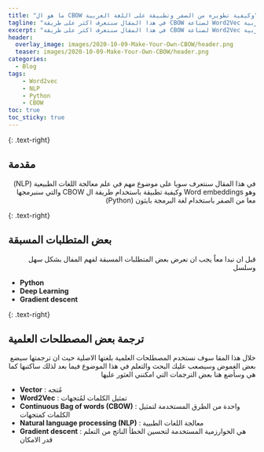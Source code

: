 ```yaml
---
title: "ما هو ال CBOW وكيفية تطويره من الصفر وتطبيقة على اللغة العربية"
tagline: "في هذا المقال سنتعرف اكثر على طريقة CBOW لصناعة Word2Vec وتطبيقها على اللغة العربية"
excerpt: "في هذا المقال سنتعرف اكثر على طريقة CBOW لصناعة Word2Vec وتطبيقها على اللغة العربية"
header:
  overlay_image: images/2020-10-09-Make-Your-Own-CBOW/header.png
  teaser: images/2020-10-09-Make-Your-Own-CBOW/header.png
categories:
  - Blog
tags:
    - Word2vec
    - NLP
    - Python
    - CBOW
toc: true
toc_sticky: true
---
```

<style>
.wrapper, .toc__menu{
  direction: rtl;
}
.arabic {
    direction: rtl;
    }
</style>

{: .text-right}

## مقدمة

<p dir='rtl'>
في هذا المقال سنتعرف سويا على موضوع مهم في علم معالجة اللغات الطبيعية (NLP) وهو Word embeddings وكيفية تطبيقة باستخدام طريقة ال CBOW  والتي سنبرمجها معا من الصفر باستخدام  لغة البرمجة بايثون (Python)
</p>

{: .text-right}

## بعض المتطلبات المسبقة
<p dir='rtl'>
قبل ان نبدا معاً يجب ان نعرض بعض المتطلبات المسبقة لفهم المفال بشكل سهل وسلسل
</p>

- **Python**
- **Deep Learning**
- **Gradient descent**

{: .text-right}
## ترجمة بعض المصطلحات العلمية
<p dir='rtl'>
خلال هذا المقا سوف نستخدم المصطلحات العلمية بلغتها الاصلية حيث ان ترجمتها سيضع بعض الغموض وسيصعب عليك البحث والتعلم في هذا الموضوع فيما بعد لذلك ساكتبها كما هي وسأضع هنا بعض الترجمات التي امكنني العثور عليها 
</p>

- **Vector** : مُتجه
- **Word2Vec** : تمثيل الكلمات لمُتجهات
- **Continuous Bag of words (CBOW)** : واحدة من الطرق المستخدمة لتمثيل الكلمات كمتجهات
- **Natural language processing (NLP)** : معالجة اللغات الطبيية
- **Gradient descent** : هي الخوارزمية المستخدمة لتحسين الخطأ الناتج من التعلم قدر الامكان


##